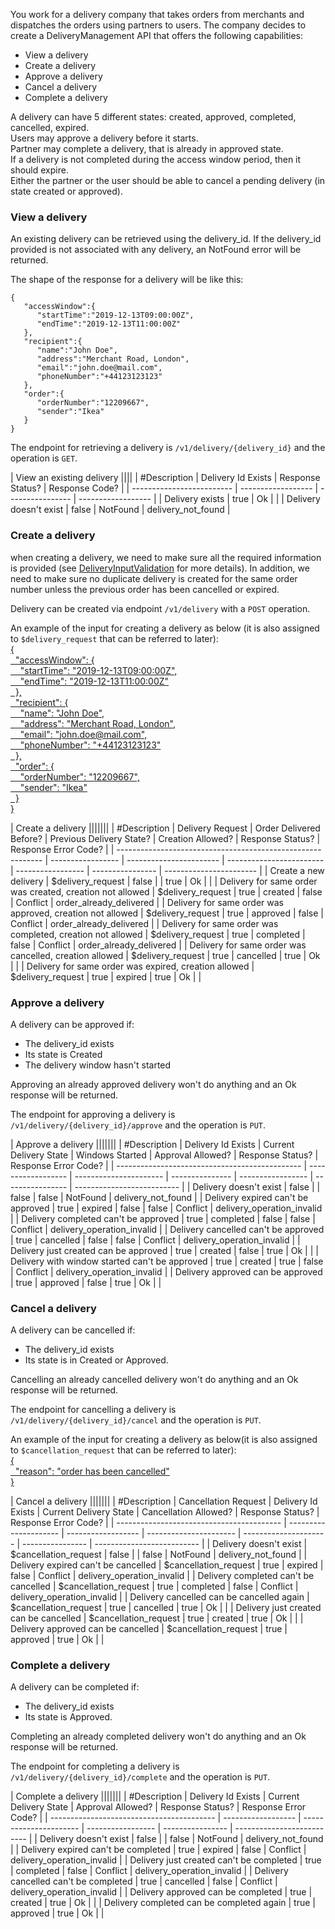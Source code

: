 ﻿You work for a delivery company that takes orders from merchants and dispatches the orders using partners to users. The company decides to create a DeliveryManagement API that offers the following capabilities:
- View a delivery
- Create a delivery
- Approve a delivery
- Cancel a delivery
- Complete a delivery

A delivery can have 5 different states: created, approved, completed, cancelled, expired.  
Users may approve a delivery before it starts.  
Partner may complete a delivery, that is already in approved state.  
If a delivery is not completed during the access window period, then it should expire.   
Either the partner or the user should be able to cancel a pending delivery (in state created or approved).

### View a delivery
An existing delivery can be retrieved using the delivery_id. If the delivery_id provided is not associated with any delivery, an NotFound error will be returned.

The shape of the response for a delivery will be like this:
```
{
   "accessWindow":{
      "startTime":"2019-12-13T09:00:00Z",
      "endTime":"2019-12-13T11:00:00Z"
   },
   "recipient":{
      "name":"John Doe",
      "address":"Merchant Road, London",
      "email":"john.doe@mail.com",
      "phoneNumber":"+44123123123"
   },
   "order":{
      "orderNumber":"12209667",
      "sender":"Ikea"
   }
}
```

The endpoint for retrieving a delivery is ```/v1/delivery/{delivery_id}``` and the operation is ```GET```.

| View an existing delivery                                                           ||||
| #Description              | Delivery Id Exists | Response Status? | Response Code?     |
| ------------------------- | ------------------ | ---------------- | ------------------ |
| Delivery exists           | true               | Ok               |                    |
| Delivery doesn't exist    | false              | NotFound         | delivery_not_found |

### Create a delivery
when creating a delivery, we need to make sure all the required information is provided (see [DeliveryInputValidation](./DeliveryInputValidation.spec.md#validating-delivery) for more details). In addition, we need to make sure no duplicate delivery is created for the same order number unless the previous order has been cancelled or expired. 

Delivery can be created via endpoint ```/v1/delivery``` with a ```POST``` operation.

An example of the input for creating a delivery as below (it is also assigned to ```$delivery_request``` that can be referred to later):  
[{  
&nbsp;&nbsp;"accessWindow": {  
&nbsp;&nbsp;&nbsp;&nbsp;"startTime": "2019-12-13T09:00:00Z",  
&nbsp;&nbsp;&nbsp;&nbsp;"endTime": "2019-12-13T11:00:00Z"  
&nbsp;&nbsp;},  
&nbsp;&nbsp;"recipient": {  
&nbsp;&nbsp;&nbsp;&nbsp;"name": "John Doe",  
&nbsp;&nbsp;&nbsp;&nbsp;"address": "Merchant Road, London",  
&nbsp;&nbsp;&nbsp;&nbsp;"email": "john.doe@mail.com",  
&nbsp;&nbsp;&nbsp;&nbsp;"phoneNumber": "+44123123123"  
&nbsp;&nbsp;},  
&nbsp;&nbsp;"order": {  
&nbsp;&nbsp;&nbsp;&nbsp;"orderNumber": "12209667",  
&nbsp;&nbsp;&nbsp;&nbsp;"sender": "Ikea"  
&nbsp;&nbsp;}  
}](# "$delivery_request")

| Create a delivery                                                                                                                                                                               |||||||
| #Description                                                | Delivery Request  | Order Delivered Before? | Previous Delivery State? | Creation Allowed? | Response Status? | Response Error Code?    |
| ----------------------------------------------------------- | ----------------- | ----------------------- | ------------------------ | ----------------- | ---------------- | ----------------------- |
| Create a new delivery                                       | $delivery_request | false                   |                          | true              | Ok               |                         |
| Delivery for same order was created, creation not allowed   | $delivery_request | true                    | created                  | false             | Conflict         | order_already_delivered |
| Delivery for same order was approved, creation not allowed  | $delivery_request | true                    | approved                 | false             | Conflict         | order_already_delivered |
| Delivery for same order was completed, creation not allowed | $delivery_request | true                    | completed                | false             | Conflict         | order_already_delivered |
| Delivery for same order was cancelled, creation allowed     | $delivery_request | true                    | cancelled                | true              | Ok               |                         |
| Delivery for same order was expired, creation allowed       | $delivery_request | true                    | expired                  | true              | Ok               |                         |

### Approve a delivery
A delivery can be approved if:
- The delivery_id exists
- Its state is Created
- The delivery window hasn't started 

Approving an already approved delivery won't do anything and an Ok response will be returned.

The endpoint for approving a delivery is ```/v1/delivery/{delivery_id}/approve``` and the operation is ```PUT```.

| Approve a delivery                                                                                                                                                           |||||||
| #Description                                   | Delivery Id Exists | Current Delivery State | Windows Started | Approval Allowed? | Response Status? | Response Error Code?       |
| ---------------------------------------------- | ------------------ | ---------------------- | --------------- | ----------------- | ---------------- | -------------------------- |
| Delivery doesn't exist                         | false              |                        | false           | false             | NotFound         | delivery_not_found         |
| Delivery expired can't be approved             | true               | expired                | false           | false             | Conflict         | delivery_operation_invalid |
| Delivery completed can't be approved           | true               | completed              | false           | false             | Conflict         | delivery_operation_invalid |
| Delivery cancelled can't be approved           | true               | cancelled              | false           | false             | Conflict         | delivery_operation_invalid |
| Delivery just created can be approved          | true               | created                | false           | true              | Ok               |                            |
| Delivery with window started can't be approved | true               | created                | true            | false             | Conflict         | delivery_operation_invalid |
| Delivery approved can be approved              | true               | approved               | false           | true              | Ok               |                            |

### Cancel a delivery
A delivery can be cancelled if:
- The delivery_id exists
- Its state is in Created or Approved. 

Cancelling an already cancelled delivery won't do anything and an Ok response will be returned.

The endpoint for cancelling a delivery is ```/v1/delivery/{delivery_id}/cancel``` and the operation is ```PUT```.

An example of the input for creating a delivery as below(it is also assigned to ```$cancellation_request``` that can be referred to later):   
[{  
&nbsp;&nbsp;"reason": "order has been cancelled"  
}](# "$cancellation_request")

| Cancel a delivery                                                                                                                                                                 |||||||
| #Description                              | Cancellation Request  | Delivery Id Exists | Current Delivery State | Cancellation Allowed? | Response Status? | Response Error Code?       |
| ----------------------------------------- | --------------------- | ------------------ | ---------------------- | --------------------- | ---------------- | -------------------------- |
| Delivery doesn't exist                    | $cancellation_request | false              |                        | false                 | NotFound         | delivery_not_found         |
| Delivery expired can't be cancelled       | $cancellation_request | true               | expired                | false                 | Conflict         | delivery_operation_invalid |
| Delivery completed can't be cancelled     | $cancellation_request | true               | completed              | false                 | Conflict         | delivery_operation_invalid |
| Delivery cancelled can be cancelled again | $cancellation_request | true               | cancelled              | true                  | Ok               |                            |
| Delivery just created can be cancelled    | $cancellation_request | true               | created                | true                  | Ok               |                            |
| Delivery approved can be cancelled        | $cancellation_request | true               | approved               | true                  | Ok               |                            |

### Complete a delivery
A delivery can be completed if:
- The delivery_id exists
- Its state is Approved. 

Completing an already completed delivery won't do anything and an Ok response will be returned.

The endpoint for completing a delivery is ```/v1/delivery/{delivery_id}/complete``` and the operation is ```PUT```.

| Complete a delivery                                                                                                                                                     |||||||
| #Description                              | Delivery Id Exists | Current Delivery State | Approval Allowed? | Response Status? | Response Error Code?       |
| ----------------------------------------- | ------------------ | ---------------------- | ----------------- | ---------------- | -------------------------- |
| Delivery doesn't exist                    | false              |                        | false             | NotFound         | delivery_not_found         |
| Delivery expired can't be completed       | true               | expired                | false             | Conflict         | delivery_operation_invalid |
| Delivery just created can't be completed  | true               | completed              | false             | Conflict         | delivery_operation_invalid |
| Delivery cancelled can't be completed     | true               | cancelled              | false             | Conflict         | delivery_operation_invalid |
| Delivery approved can be completed        | true               | created                | true              | Ok               |                            |
| Delivery completed can be completed again | true               | approved               | true              | Ok               |                            |
